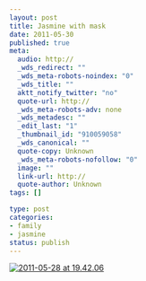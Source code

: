 ```yaml
--- 
layout: post
title: Jasmine with mask
date: 2011-05-30
published: true
meta: 
  audio: http://
  _wds_redirect: ""
  _wds_meta-robots-noindex: "0"
  _wds_title: ""
  aktt_notify_twitter: "no"
  quote-url: http://
  _wds_meta-robots-adv: none
  _wds_metadesc: ""
  _edit_last: "1"
  _thumbnail_id: "910059058"
  _wds_canonical: ""
  quote-copy: Unknown
  _wds_meta-robots-nofollow: "0"
  image: ""
  link-url: http://
  quote-author: Unknown
tags: []

type: post
categories: 
- family
- jasmine
status: publish
---
```



[![](http://media.eick.us/2011/05/2011-05-28-at-19.42.06-373x500.jpg "2011-05-28 at 19.42.06")](http://media.eick.us/2011/05/2011-05-28-at-19.42.06.jpg)
